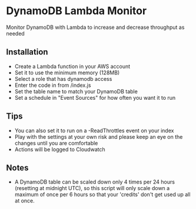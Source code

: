 # DynamoDB Lambda Monitor

Monitor DynamoDB with Lambda to increase and decrease throughput as needed

## Installation
- Create a Lambda function in your AWS account
- Set it to use the minimum memory (128MB)
- Select a role that has dynamodb access
- Enter the code in from /index.js
- Set the table name to match your DynamoDB table
- Set a schedule in "Event Sources" for how often you want it to run

## Tips
- You can also set it to run on a -ReadThrottles event on your index
- Play with the settings at your own risk and please keep an eye on the changes until you are comfortable
- Actions will be logged to Cloudwatch

## Notes
- A DynamoDB table can be scaled down only 4 times per 24 hours (resetting at midnight UTC), so this script will only scale down a maximum of once per 6 hours so that your 'credits' don't get used up all at once.
